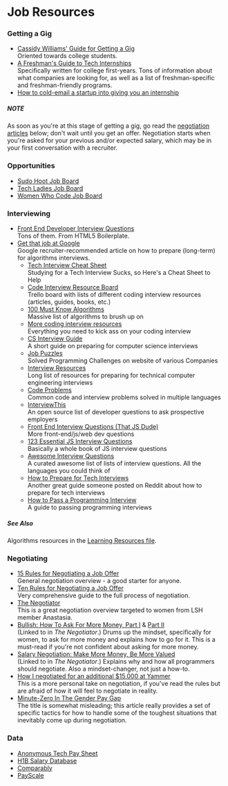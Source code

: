 # Job Resources

### Getting a Gig
* [Cassidy Williams' Guide for Getting a Gig](https://github.com/cassidoo/getting-a-gig)  
  Oriented towards college students.
* [A Freshman's Guide to Tech Internships](https://docs.google.com/document/d/18XaP0nRU2fS-i-uxxWpvAy41hD_UF3rzjiJRouqF_Gc/edit)  
  Specifically written for college first-years. Tons of information about what
  companies are looking for, as well as a list of freshman-specific and
  freshman-friendly programs.
* [How to cold-email a startup into giving you an internship](https://creator.wework.com/knowledge/get-startup-job-internship-cold-email/)  

##### NOTE
As soon as you're at this stage of getting a gig, go read the
[negotiation articles](#negotiating) below; don't wait until you get an offer.
Negotiation starts when you're asked for your previous and/or expected salary,
which may be in your first conversation with a recruiter.

### Opportunities
* [Sudo Hoot Job Board](http://jobs.sudohoot.com/)  
* [Tech Ladies Job Board](http://www.hiretechladies.com/browse-jobs)  
* [Women Who Code Job Board](https://www.womenwhocode.com/jobs)  

### Interviewing
* [Front End Developer Interview Questions](http://h5bp.github.io/Front-end-Developer-Interview-Questions/)  
  Tons of them. From HTML5 Boilerplate.
* [Get that job at Google](http://steve-yegge.blogspot.com/2008/03/get-that-job-at-google.html)  
  Google recruiter-recommended article on how to prepare (long-term) for
  algorithms interviews.
  * [Tech Interview Cheat Sheet](https://gist.github.com/TSiege/cbb0507082bb18ff7e4b)  
  Studying for a Tech Interview Sucks, so Here's a Cheat Sheet to Help
  * [Code Interview Resource Board](https://trello.com/b/lpp1l94G/code-interview-resource-board)  
  Trello board with lists of different coding interview resources (articles, guides, books, etc.)
  * [100 Must Know Algorithms](https://www.quora.com/What-algorithms-and-data-structures-should-any-software-engineer-know/answer/Arun-Sahay)  
  Massive list of algorithms to brush up on
  * [More coding interview resources](https://github.com/andreis/interview)  
  Everything you need to kick ass on your coding interview
  * [CS Interview Guide](https://github.com/schmatz/cs-interview-guide)  
  A short guide on preparing for computer science interviews
  * [Job Puzzles](https://github.com/SITZ/JobPuzzles)  
  Solved Programming Challenges on website of various Companies
  * [Interview Resources](https://github.com/davidhampgonsalves/interview-resources)  
  Long list of resources for preparing for technical computer engineering interviews
  * [Code Problems](https://github.com/blakeembrey/code-problems)  
  Common code and interview problems solved in multiple languages
  * [InterviewThis](https://github.com/ChiperSoft/InterviewThis)  
  An open source list of developer questions to ask prospective employers
  * [Front End Interview Questions (That JS Dude)](https://github.com/khan4019/front-end-Interview-Questions)  
  More front-end/js/web dev questions
  * [123 Essential JS Interview Questions](https://github.com/nishant8BITS/123-Essential-JavaScript-Interview-Question)  
  Basically a whole book of JS interview questions
  * [Awesome Interview Questions](https://github.com/MaximAbramchuck/awesome-interview-questions)  
  A curated awesome list of lists of interview questions. All the languages you could think of
  * [How to Prepare for Tech Interviews](https://www.reddit.com/r/cscareerquestions/comments/1jov24/heres_how_to_prepare_for_tech_interviews/)  
  Another great guide someone posted on Reddit about how to prepare for tech interviews
  * [How to Pass a Programming Interview](http://blog.triplebyte.com/how-to-pass-a-programming-interview)  
  A guide to passing programming interviews

##### See Also
Algorithms resources in the [Learning Resources file](learning_resources.md).

### Negotiating
* [15 Rules for Negotiating a Job Offer](https://hbr.org/2014/04/15-rules-for-negotiating-a-job-offer)  
  General negotiation overview - a good starter for anyone.
* [Ten Rules for Negotiating a Job Offer](https://medium.freecodecamp.com/ten-rules-for-negotiating-a-job-offer-ee17cccbdab6#.lfn7krckx)  
  Very comprehensive guide to the full process of negotiation.
* [The Negotiator](https://medium.com/ladies-storm-hackathons/the-negotiator-e259da8fb7d1#.za5n72ag9)  
  This is a great negotiation overview targeted to women from LSH member
  Anastasia.
* [Bullish: How To Ask For More Money, Part I](http://www.thegrindstone.com/2012/05/04/career-management/bullish-how-to-ask-for-more-money-part-i-107/) &
  [Part II](http://www.thegrindstone.com/2012/05/11/career-management/bullish-how-to-ask-for-more-money-part-ii-757/)  
  (Linked to in _The Negotiator_.) Drums up the mindset, specifically for women, to
  ask for more money and explains how to go for it. This is a must-read if you're
  not confident about asking for more money.
* [Salary Negotiation: Make More Money, Be More Valued](http://www.kalzumeus.com/2012/01/23/salary-negotiation/)  
  (Linked to in _The Negotiator_.) Explains why and how all programmers should
  negotiate. Also a mindset-changer, not just a how-to.
* [How I negotiated for an additional $15,000 at Yammer](https://medium.com/we-are-yammer/how-i-negotiated-for-an-additional-15-000-at-yammer-2d3c137623ec#.fci5mk8bb)  
  This is a more personal take on negotiation, if you've read the rules but are
  afraid of how it will feel to negotiate in reality.
* [Minute-Zero In The Gender Pay Gap](https://medium.com/tarah-wheeler-van-vlack/minute-zero-in-the-gender-pay-gap-7c6695daffbd#.uytm3mg0n)  
  The title is somewhat misleading; this article really provides a set of
  specific tactics for how to handle some of the toughest situations that
  inevitably come up during negotiation.

### Data
* [Anonymous Tech Pay Sheet](https://docs.google.com/spreadsheets/d/1WkwNK36FyUfrEFK1QjxVod83vJSnuqezeuYF8LkMSbo/edit#gid=1606337908)  
* [H1B Salary Database](http://h1bdata.info)  
* [Comparably](https://www.comparably.com/)  
* [PayScale](http://www.payscale.com/)  
